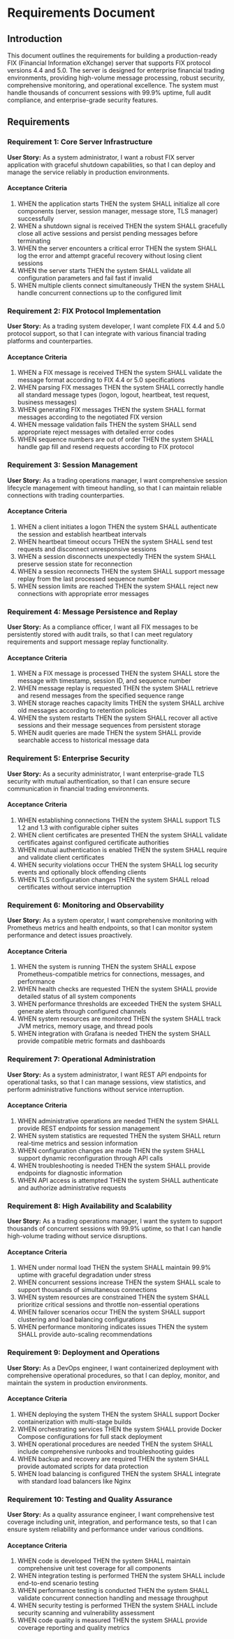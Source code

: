 # Requirements Document

## Introduction

This document outlines the requirements for building a production-ready FIX (Financial Information eXchange) server that supports FIX protocol versions 4.4 and 5.0. The server is designed for enterprise financial trading environments, providing high-volume message processing, robust security, comprehensive monitoring, and operational excellence. The system must handle thousands of concurrent sessions with 99.9% uptime, full audit compliance, and enterprise-grade security features.

## Requirements

### Requirement 1: Core Server Infrastructure

**User Story:** As a system administrator, I want a robust FIX server application with graceful shutdown capabilities, so that I can deploy and manage the service reliably in production environments.

#### Acceptance Criteria

1. WHEN the application starts THEN the system SHALL initialize all core components (server, session manager, message store, TLS manager) successfully
2. WHEN a shutdown signal is received THEN the system SHALL gracefully close all active sessions and persist pending messages before terminating
3. WHEN the server encounters a critical error THEN the system SHALL log the error and attempt graceful recovery without losing client sessions
4. WHEN the server starts THEN the system SHALL validate all configuration parameters and fail fast if invalid
5. WHEN multiple clients connect simultaneously THEN the system SHALL handle concurrent connections up to the configured limit

### Requirement 2: FIX Protocol Implementation

**User Story:** As a trading system developer, I want complete FIX 4.4 and 5.0 protocol support, so that I can integrate with various financial trading platforms and counterparties.

#### Acceptance Criteria

1. WHEN a FIX message is received THEN the system SHALL validate the message format according to FIX 4.4 or 5.0 specifications
2. WHEN parsing FIX messages THEN the system SHALL correctly handle all standard message types (logon, logout, heartbeat, test request, business messages)
3. WHEN generating FIX messages THEN the system SHALL format messages according to the negotiated FIX version
4. WHEN message validation fails THEN the system SHALL send appropriate reject messages with detailed error codes
5. WHEN sequence numbers are out of order THEN the system SHALL handle gap fill and resend requests according to FIX protocol

### Requirement 3: Session Management

**User Story:** As a trading operations manager, I want comprehensive session lifecycle management with timeout handling, so that I can maintain reliable connections with trading counterparties.

#### Acceptance Criteria

1. WHEN a client initiates a logon THEN the system SHALL authenticate the session and establish heartbeat intervals
2. WHEN heartbeat timeout occurs THEN the system SHALL send test requests and disconnect unresponsive sessions
3. WHEN a session disconnects unexpectedly THEN the system SHALL preserve session state for reconnection
4. WHEN a session reconnects THEN the system SHALL support message replay from the last processed sequence number
5. WHEN session limits are reached THEN the system SHALL reject new connections with appropriate error messages

### Requirement 4: Message Persistence and Replay

**User Story:** As a compliance officer, I want all FIX messages to be persistently stored with audit trails, so that I can meet regulatory requirements and support message replay functionality.

#### Acceptance Criteria

1. WHEN a FIX message is processed THEN the system SHALL store the message with timestamp, session ID, and sequence number
2. WHEN message replay is requested THEN the system SHALL retrieve and resend messages from the specified sequence range
3. WHEN storage reaches capacity limits THEN the system SHALL archive old messages according to retention policies
4. WHEN the system restarts THEN the system SHALL recover all active sessions and their message sequences from persistent storage
5. WHEN audit queries are made THEN the system SHALL provide searchable access to historical message data

### Requirement 5: Enterprise Security

**User Story:** As a security administrator, I want enterprise-grade TLS security with mutual authentication, so that I can ensure secure communication in financial trading environments.

#### Acceptance Criteria

1. WHEN establishing connections THEN the system SHALL support TLS 1.2 and 1.3 with configurable cipher suites
2. WHEN client certificates are presented THEN the system SHALL validate certificates against configured certificate authorities
3. WHEN mutual authentication is enabled THEN the system SHALL require and validate client certificates
4. WHEN security violations occur THEN the system SHALL log security events and optionally block offending clients
5. WHEN TLS configuration changes THEN the system SHALL reload certificates without service interruption

### Requirement 6: Monitoring and Observability

**User Story:** As a system operator, I want comprehensive monitoring with Prometheus metrics and health endpoints, so that I can monitor system performance and detect issues proactively.

#### Acceptance Criteria

1. WHEN the system is running THEN the system SHALL expose Prometheus-compatible metrics for connections, messages, and performance
2. WHEN health checks are requested THEN the system SHALL provide detailed status of all system components
3. WHEN performance thresholds are exceeded THEN the system SHALL generate alerts through configured channels
4. WHEN system resources are monitored THEN the system SHALL track JVM metrics, memory usage, and thread pools
5. WHEN integration with Grafana is needed THEN the system SHALL provide compatible metric formats and dashboards

### Requirement 7: Operational Administration

**User Story:** As a system administrator, I want REST API endpoints for operational tasks, so that I can manage sessions, view statistics, and perform administrative functions without service interruption.

#### Acceptance Criteria

1. WHEN administrative operations are needed THEN the system SHALL provide REST endpoints for session management
2. WHEN system statistics are requested THEN the system SHALL return real-time metrics and session information
3. WHEN configuration changes are made THEN the system SHALL support dynamic reconfiguration through API calls
4. WHEN troubleshooting is needed THEN the system SHALL provide endpoints for diagnostic information
5. WHEN API access is attempted THEN the system SHALL authenticate and authorize administrative requests

### Requirement 8: High Availability and Scalability

**User Story:** As a trading operations manager, I want the system to support thousands of concurrent sessions with 99.9% uptime, so that I can handle high-volume trading without service disruptions.

#### Acceptance Criteria

1. WHEN under normal load THEN the system SHALL maintain 99.9% uptime with graceful degradation under stress
2. WHEN concurrent sessions increase THEN the system SHALL scale to support thousands of simultaneous connections
3. WHEN system resources are constrained THEN the system SHALL prioritize critical sessions and throttle non-essential operations
4. WHEN failover scenarios occur THEN the system SHALL support clustering and load balancing configurations
5. WHEN performance monitoring indicates issues THEN the system SHALL provide auto-scaling recommendations

### Requirement 9: Deployment and Operations

**User Story:** As a DevOps engineer, I want containerized deployment with comprehensive operational procedures, so that I can deploy, monitor, and maintain the system in production environments.

#### Acceptance Criteria

1. WHEN deploying the system THEN the system SHALL support Docker containerization with multi-stage builds
2. WHEN orchestrating services THEN the system SHALL provide Docker Compose configurations for full stack deployment
3. WHEN operational procedures are needed THEN the system SHALL include comprehensive runbooks and troubleshooting guides
4. WHEN backup and recovery are required THEN the system SHALL provide automated scripts for data protection
5. WHEN load balancing is configured THEN the system SHALL integrate with standard load balancers like Nginx

### Requirement 10: Testing and Quality Assurance

**User Story:** As a quality assurance engineer, I want comprehensive test coverage including unit, integration, and performance tests, so that I can ensure system reliability and performance under various conditions.

#### Acceptance Criteria

1. WHEN code is developed THEN the system SHALL maintain comprehensive unit test coverage for all components
2. WHEN integration testing is performed THEN the system SHALL include end-to-end scenario testing
3. WHEN performance testing is conducted THEN the system SHALL validate concurrent connection handling and message throughput
4. WHEN security testing is performed THEN the system SHALL include security scanning and vulnerability assessment
5. WHEN code quality is measured THEN the system SHALL provide coverage reporting and quality metrics